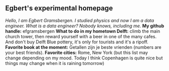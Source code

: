 ## Egbert's experimental homepage
*Hello, I am Egbert Gramsbergen. I studied physics and now I am a data engineer. What is a data engineer? Nobody knows, including me.*
**My github handle:** efgramsbergen
**What to do in my hometown Delft:** climb the main church tower, then reward yourself with a beer in one of the many cafes. And don't buy Delft Blue pottery, it's only for tourists and it's a ripoff.
**Favorite book at the moment:** Getallen zijn je beste vrienden (numbers are your best friends).
**Favorite cities:** Rome, New York (but this list may change depending on my mood. Today I think Copenhagen is quite nice but things may change when it is raining tomorrow)
